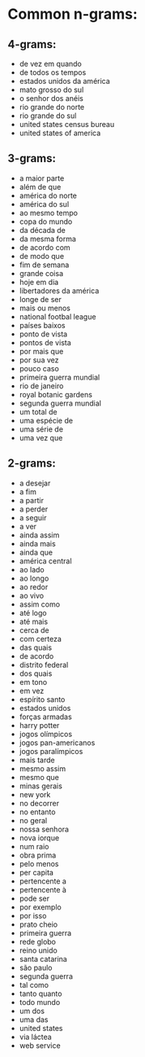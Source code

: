 # Common n-grams:

## 4-grams:
- de vez em quando
- de todos os tempos
- estados unidos da américa
- mato grosso do sul
- o senhor dos anéis
- rio grande do norte
- rio grande do sul
- united states census bureau
- united states of america

## 3-grams:
- a maior parte
- além de que
- américa do norte
- américa do sul
- ao mesmo tempo
- copa do mundo
- da década de
- da mesma forma
- de acordo com
- de modo que
- fim de semana
- grande coisa
- hoje em dia
- libertadores da américa
- longe de ser
- mais ou menos
- national footbal league
- países baixos
- ponto de vista
- pontos de vista
- por mais que
- por sua vez
- pouco caso
- primeira guerra mundial
- rio de janeiro
- royal botanic gardens
- segunda guerra mundial
- um total de
- uma espécie de
- uma série de
- uma vez que

## 2-grams:
- a desejar
- a fim
- a partir
- a perder
- a seguir
- a ver
- ainda assim
- ainda mais
- ainda que
- américa central
- ao lado
- ao longo
- ao redor
- ao vivo
- assim como
- até logo
- até mais
- cerca de
- com certeza
- das quais
- de acordo
- distrito federal
- dos quais
- em tono
- em vez
- espírito santo
- estados unidos
- forças armadas
- harry potter
- jogos olímpicos
- jogos pan-americanos
- jogos paralímpicos
- mais tarde
- mesmo assim
- mesmo que
- minas gerais
- new york
- no decorrer
- no entanto
- no geral
- nossa senhora
- nova iorque
- num raio
- obra prima
- pelo menos
- per capita
- pertencente a
- pertencente à
- pode ser
- por exemplo
- por isso
- prato cheio
- primeira guerra
- rede globo
- reino unido
- santa catarina
- são paulo
- segunda guerra
- tal como
- tanto quanto
- todo mundo
- um dos
- uma das
- united states
- via láctea
- web service